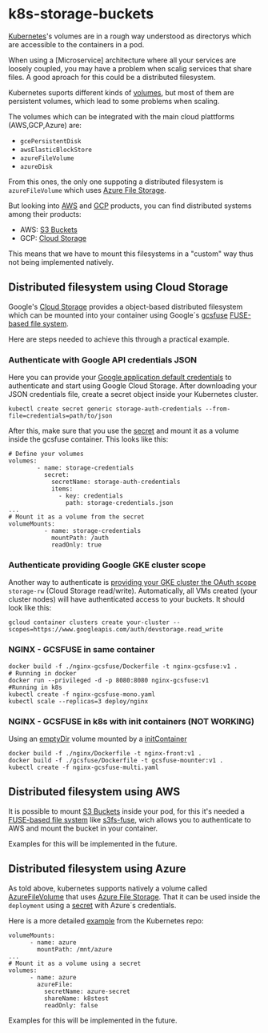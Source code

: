 # k8s-storage-buckets

[Kubernetes]'s volumes are in a rough way understood as directorys which are accessible to the containers in a pod. 

When using a [Microservice] architecture where all your services are loosely coupled, you may have a problem when scalig services that share files. A good aproach for this could be a distributed filesystem. 

Kubernetes suports different kinds of [volumes], but most of them are persistent volumes, which lead to some problems when scaling.

The volumes which can be integrated with the main cloud plattforms (AWS,GCP,Azure) are:
+ ``gcePersistentDisk``
+ ``awsElasticBlockStore``
+ ``azureFileVolume``
+ ``azureDisk``

From this ones, the only one suppoting a distributed filesystem is ``azureFileVolume`` which uses [Azure File Storage].

But looking into [AWS] and [GCP] products, you can find distributed systems among their products:

+ AWS: [S3 Buckets]
+ GCP: [Cloud Storage]

[Azure File Storage]:https://azure.microsoft.com/es-es/services/storage/files/
[volumes]:https://kubernetes.io/docs/concepts/storage/volumes/
[Kubernetes]:https://kubernetes.io/
[AWS]:https://aws.amazon.com/es/products/
[GCP]:https://cloud.google.com/products/
[S3 Buckets]:https://aws.amazon.com/es/s3/
[Cloud Storage]:https://cloud.google.com/storage/

This means that we have to mount this filesystems in a "custom" way thus not being implemented natively.

## Distributed filesystem using Cloud Storage
Google's [Cloud Storage] provides a object-based distributed filesystem which can be mounted into your container using Google´s [gcsfuse] [FUSE-based file system]. 

Here are steps needed to achieve this through a practical example.

[gcsfuse]:https://github.com/GoogleCloudPlatform/gcsfuse
### Authenticate with Google API credentials JSON

Here you can provide your [Google application default credentials] to authenticate and start using Google Cloud Storage.
After downloading your JSON credentials file, create a secret object inside your Kubernetes cluster.

[Google application default credentials]:https://developers.google.com/identity/protocols/application-default-credentials#howtheywork


```
kubectl create secret generic storage-auth-credentials --from-file=credentials=path/to/json
```
After this, make sure that you use the [secret] and mount it as a volume inside the gcsfuse container. This looks like this:
```
# Define your volumes 
volumes:
        - name: storage-credentials
          secret:
            secretName: storage-auth-credentials
            items:
              - key: credentials
                path: storage-credentials.json
...
# Mount it as a volume from the secret
volumeMounts:
          - name: storage-credentials
            mountPath: /auth
            readOnly: true
```

### Authenticate providing Google GKE cluster scope
Another way to authenticate is [providing your GKE cluster the OAuth scope] ``storage-rw`` (Cloud Storage read/write). Automatically, all VMs created (your cluster nodes) will have authenticated access to your buckets. It should look like this:
```
gcloud container clusters create your-cluster --scopes=https://www.googleapis.com/auth/devstorage.read_write
```
[providing your GKE cluster the OAuth scope]:https://cloud.google.com/sdk/gcloud/reference/container/clusters/create

### NGINX - GCSFUSE in same container
```
docker build -f ./nginx-gcsfuse/Dockerfile -t nginx-gcsfuse:v1 .
# Running in docker
docker run --privileged -d -p 8080:8080 nginx-gcsfuse:v1
#Running in k8s
kubectl create -f nginx-gcsfuse-mono.yaml
kubectl scale --replicas=3 deploy/nginx 
```

### NGINX - GCSFUSE in k8s with init containers (NOT WORKING)
Using an [emptyDir] volume mounted by a [initContainer]
```
docker build -f ./nginx/Dockerfile -t nginx-front:v1 .
docker build -f ./gcsfuse/Dockerfile -t gcsfuse-mounter:v1 .
kubectl create -f nginx-gcsfuse-multi.yaml

```
[emptyDir]:https://kubernetes.io/docs/concepts/storage/volumes/#emptydir
[initContainer]:https://kubernetes.io/docs/concepts/workloads/pods/init-containers/

## Distributed filesystem using AWS
It is possible to mount [S3 Buckets] inside your pod, for this it's needed a [FUSE-based file system] like [s3fs-fuse], wich allows you to authenticate to AWS and mount the bucket in your container.

Examples for this will be implemented in the future.

[s3fs-fuse]:https://github.com/s3fs-fuse/s3fs-fuse
[FUSE-based file system]:https://en.wikipedia.org/wiki/Filesystem_in_Userspace

## Distributed filesystem using Azure
As told above, kubernetes supports natively a volume called [AzureFileVolume] that uses [Azure File Storage]. That it can be used inside the ``deployment`` using a [secret] with Azure´s credentials. 

Here is a more detailed [example] from the Kubernetes repo:
```
volumeMounts:
      - name: azure
        mountPath: /mnt/azure
...
# Mount it as a volume using a secret
volumes:
      - name: azure
        azureFile:
          secretName: azure-secret
          shareName: k8stest
          readOnly: false
```

Examples for this will be implemented in the future.

[secret]:https://kubernetes.io/docs/concepts/configuration/secret/
[s3fs-fuse]:https://github.com/s3fs-fuse/s3fs-fuse
[AzureFileVolume]:https://kubernetes.io/docs/concepts/storage/volumes/#azurefilevolume
[example]:https://github.com/kubernetes/kubernetes/tree/master/examples/volumes/azure_file